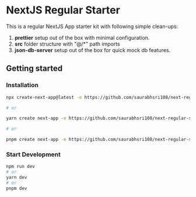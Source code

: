 # NextJS Regular Starter

This is a regular NextJS App starter kit with following simple clean-ups:

1. **prettier** setup out of the box with minimal configuration.
2. **src** folder structure with "@/\*" path imports
3. **json-db-server** setup out of the box for quick mock db features.

## Getting started

### Installation

```bash
npx create-next-app@latest -e https://github.com/saurabhsri108/next-regular-starter

# or

yarn create next-app -e https://github.com/saurabhsri108/next-regular-starter

# or

pnpm create next-app -e https://github.com/saurabhsri108/next-regular-starter
```

### Start Development

```bash
npm run dev
# or
yarn dev
# or
pnpm dev
```
